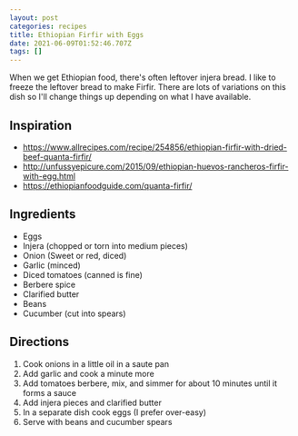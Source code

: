 ```yaml
---
layout: post
categories: recipes
title: Ethiopian Firfir with Eggs
date: 2021-06-09T01:52:46.707Z
tags: []
---
```

When we get Ethiopian food, there's often leftover injera bread. I like to freeze the leftover bread to make Firfir. There are lots of variations on this dish so I'll change things up depending on what I have available.

## Inspiration
- https://www.allrecipes.com/recipe/254856/ethiopian-firfir-with-dried-beef-quanta-firfir/
- http://unfussyepicure.com/2015/09/ethiopian-huevos-rancheros-firfir-with-egg.html
- https://ethiopianfoodguide.com/quanta-firfir/

## Ingredients
* Eggs
* Injera (chopped or torn into medium pieces)
* Onion (Sweet or red, diced)
* Garlic (minced)
* Diced tomatoes (canned is fine)
* Berbere spice
* Clarified butter
* Beans
* Cucumber (cut into spears)

## Directions
1. Cook onions in a little oil in a saute pan
1. Add garlic and cook a minute more
1. Add tomatoes berbere, mix, and simmer for about 10 minutes until it forms a sauce
1. Add injera pieces and clarified butter
1. In a separate dish cook eggs (I prefer over-easy)
1. Serve with beans and cucumber spears